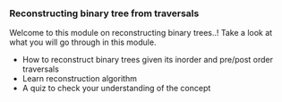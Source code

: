 ### Reconstructing binary tree from traversals

Welcome to this module on reconstructing binary trees..! Take a look at what you will go through in this module.

  -  How to reconstruct binary trees given its inorder and pre/post order traversals
  -  Learn reconstruction algorithm
  -  A quiz to check your understanding of the concept

